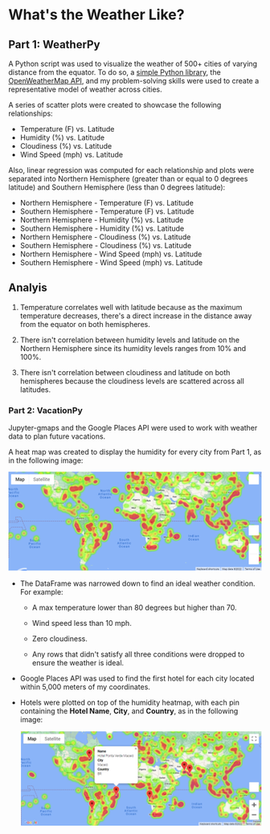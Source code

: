 # What's the Weather Like?


## Part 1: WeatherPy

A Python script was used to visualize the weather of 500+ cities of varying distance from the equator. To do so, a [simple Python library](https://pypi.python.org/pypi/citipy), the [OpenWeatherMap API](https://openweathermap.org/api), and my problem-solving skills were used to create a representative model of weather across cities.

A series of scatter plots were created to showcase the following relationships:

* Temperature (F) vs. Latitude
* Humidity (%) vs. Latitude
* Cloudiness (%) vs. Latitude
* Wind Speed (mph) vs. Latitude

Also, linear regression was computed for each relationship and plots were separated into Northern Hemisphere (greater than or equal to 0 degrees latitude) and Southern Hemisphere (less than 0 degrees latitude):

* Northern Hemisphere - Temperature (F) vs. Latitude
* Southern Hemisphere - Temperature (F) vs. Latitude
* Northern Hemisphere - Humidity (%) vs. Latitude
* Southern Hemisphere - Humidity (%) vs. Latitude
* Northern Hemisphere - Cloudiness (%) vs. Latitude
* Southern Hemisphere - Cloudiness (%) vs. Latitude
* Northern Hemisphere - Wind Speed (mph) vs. Latitude
* Southern Hemisphere - Wind Speed (mph) vs. Latitude

## Analyis
1. Temperature correlates well with latitude because as the maximum temperature decreases, there's a direct increase in the distance away from the equator on both hemispheres.

2. There isn't correlation between humidity levels and latitude on the Northern Hemisphere since its humidity levels ranges from 10% and 100%.

3. There isn't correlation between cloudiness and latitude on both hemispheres because the cloudiness levels are scattered across all latitudes.


### Part 2: VacationPy

Jupyter-gmaps and the Google Places API were used to work with weather data to plan future vacations.

A heat map was created to display the humidity for every city from Part 1, as in the following image:

  ![heatmap](WeatherPy/output_data/heatmap.png) 

* The DataFrame was narrowed down to find an ideal weather condition. For example:

  * A max temperature lower than 80 degrees but higher than 70.

  * Wind speed less than 10 mph.

  * Zero cloudiness.

  * Any rows that didn't satisfy all three conditions were dropped to ensure the weather is ideal.

* Google Places API was used to find the first hotel for each city located within 5,000 meters of my coordinates.

* Hotels were plotted on top of the humidity heatmap, with each pin containing the **Hotel Name**, **City**, and **Country**, as in the following image:

  ![hotel map](WeatherPy/output_data/hotel_map.png)

